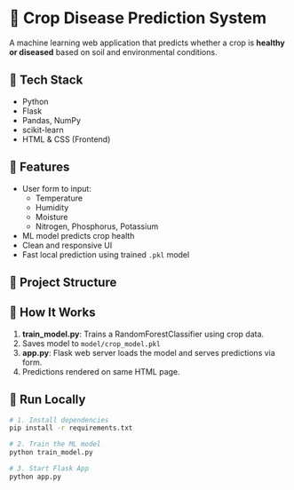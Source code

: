 # 🌾 Crop Disease Prediction System

A machine learning web application that predicts whether a crop is **healthy or diseased** based on soil and environmental conditions.

## 🧪 Tech Stack
- Python
- Flask
- Pandas, NumPy
- scikit-learn
- HTML & CSS (Frontend)

## 🚀 Features
- User form to input:
  - Temperature
  - Humidity
  - Moisture
  - Nitrogen, Phosphorus, Potassium
- ML model predicts crop health
- Clean and responsive UI
- Fast local prediction using trained `.pkl` model

## 📁 Project Structure


## 🧠 How It Works

1. **train_model.py**: Trains a RandomForestClassifier using crop data.
2. Saves model to `model/crop_model.pkl`
3. **app.py**: Flask web server loads the model and serves predictions via form.
4. Predictions rendered on same HTML page.

## 🔧 Run Locally

```bash
# 1. Install dependencies
pip install -r requirements.txt

# 2. Train the ML model
python train_model.py

# 3. Start Flask App
python app.py
